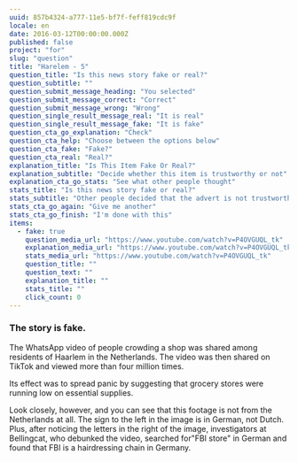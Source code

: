 ```yaml
---
uuid: 857b4324-a777-11e5-bf7f-feff819cdc9f
locale: en
date: 2016-03-12T00:00:00.000Z
published: false
project: "for"
slug: "question"
title: "Harelem - 5"
question_title: "Is this news story fake or real?"
question_subtitle: ""
question_submit_message_heading: "You selected"
question_submit_message_correct: "Correct"
question_submit_message_wrong: "Wrong"
question_single_result_message_real: "It is real"
question_single_result_message_fake: "It is fake"
question_cta_go_explanation: "Check"
question_cta_help: "Choose between the options below"
question_cta_fake: "Fake?"
question_cta_real: "Real?"
explanation_title: "Is This Item Fake Or Real?"
explanation_subtitle: "Decide whether this item is trustworthy or not"
explanation_cta_go_stats: "See what other people thought"
stats_title: "Is this news story fake or real?"
stats_subtitle: "Other people decided that the advert is not trustworthy"
stats_cta_go_again: "Give me another"
stats_cta_go_finish: "I'm done with this"
items:
  - fake: true
    question_media_url: "https://www.youtube.com/watch?v=P4OVGUQL_tk"
    explanation_media_url: "https://www.youtube.com/watch?v=P4OVGUQL_tk"
    stats_media_url: "https://www.youtube.com/watch?v=P4OVGUQL_tk"
    question_title: ""
    question_text: ""
    explanation_title: ""
    stats_title: ""
    click_count: 0
---
```

### The story is fake.

The WhatsApp video of people crowding a shop was shared among residents of Haarlem in the Netherlands. The video was then shared on TikTok and viewed more than four million times. 

Its effect was to spread panic by suggesting that grocery stores were running low on essential supplies. 

Look closely, however, and you can see that this footage is not from the Netherlands at all. The sign to the left in the image is in German, not Dutch. Plus, after noticing the letters in the right of the image, investigators at Bellingcat, who debunked the video, searched for"FBI store" in German and found that FBI is a hairdressing chain in Germany. 